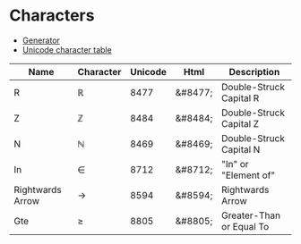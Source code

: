 # Characters

- [Generator](https://fsymbols.com/generators/blackboard-bold-double-struck/)
- [Unicode character table](https://unicode-table.com/en/)

| Name | Character | Unicode | Html     | Description |
|------|-----------|---------|----------|-------------|
| R | ℝ | 8477 | \&#8477; | Double-Struck Capital R |
| Z | ℤ | 8484 | \&#8484; | Double-Struck Capital Z |
| N | ℕ | 8469 | \&#8469; | Double-Struck Capital N |
| In | ∈ | 8712 | \&#8712; | "In" or "Element of" |
| Rightwards Arrow | → | 8594 | \&#8594; | Rightwards Arrow |
| Gte | ≥ | 8805 | \&#8805; | Greater-Than or Equal To |